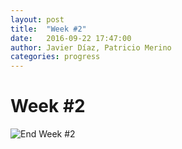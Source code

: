 ```yaml
---
layout: post
title:  "Week #2"
date:   2016-09-22 17:47:00
author: Javier Díaz, Patricio Merino
categories: progress
---
```


# Week #2

![End Week #2]({{site.baseurl}}/assets/week-progress/20160922_144758.jpg)